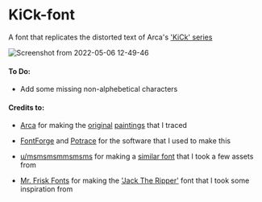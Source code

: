 # KiCk-font
A font that replicates the distorted text of Arca's ['KiCk' series](https://genius.com/albums/Arca/Kick-i)

![Screenshot from 2022-05-06 12-49-46](https://user-images.githubusercontent.com/39637438/167177103-8f64dcbc-ef0e-452c-bfac-47cc39a11fa2.png)
#### To Do:
- Add some missing non-alphebetical characters

#### Credits to:
- [Arca](https://arca1000000.com) for making the [original](https://images.genius.com/816f66e61307f8462c1235e75abf07d0.1000x1000x1.jpg) [paintings](https://twitter.com/arca1000000/status/1380632581427843075?s=20&t=vKNdXnJ2O9Qnru7GvbTbwQ) that I traced

- [FontForge](https://fontforge.org/en-US) and [Potrace](http://potrace.sourceforge.net) for the software that I used to make this

- [u/msmsmsmmsmsms](https://www.reddit.com/user/msmsmsmmsmsms/) for making a [similar font](https://www.reddit.com/r/ArcaMusic/comments/u3ndxw/kick_font_updated/) that I took a few assets from

- [Mr. Frisk Fonts](https://fontorama.net/) for making the ['Jack The Ripper'](https://www.dafont.com/jack-the-ripper.font) font that I took some inspiration from
